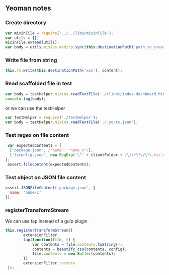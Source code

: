 ## Yeoman notes
### Create directory
```js
var mixinFile = require('../../libs/mixinFile');
var utils = {};
mixinFile.extend(utils);
var body = utils.mixins.mkdirp.sync(this.destinationPath('path_to_create'));
```

### Write file from string
```js
this.fs.write(this.destinationPath('xxx'), content);
```

### Read scaffolded file in test
```js
var body = testHelper.mixins.readTextFile('./client/index-dashboard.html');
console.log(body);
```

or we can use the testHelper
```js
var testHelper = require('./testHelper');
var body = testHelper.mixins.readTextFile('./.yo-rc.json');
```

### Test regex on file content
```js
 var expectedContents = [
  ['package.json', /"name": "name_x"/],
  ['tsconfig.json', new RegExp('\"' + clientFolder + /\/\*\*\/\*\.ts/.source)]
];
 assert.fileContent(expectedContents);        
```

### Test object on JSON file content
```js
assert.JSONFileContent('package.json', {
  name: 'name-x'
});
```

### registerTransformStream
We can use tap instead of a gulp plugin
```js
this.registerTransformStream([
        extensionFilter,
        tap(function(file, t) {
            var contents = file.contents.toString();
            contents = beautify_css(contents, config);
            file.contents = new Buffer(contents);
        }),
        extensionFilter.restore
 ]);
```
